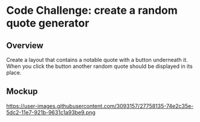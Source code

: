 # Code Challenge: create a random quote generator

## Overview
Create a layout that contains a notable quote with a button underneath it. When you click the button another random quote should be displayed in its place.

## Mockup
https://user-images.githubusercontent.com/3093157/27758135-74e2c35e-5dc2-11e7-921b-9631c1a93be9.png
